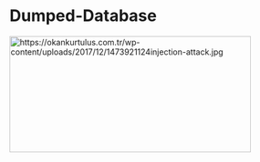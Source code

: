 # Dumped-Database

<img src="https://okankurtulus.com.tr/wp-content/uploads/2017/12/1473921124injection-attack.jpg" alt="https://okankurtulus.com.tr/wp-content/uploads/2017/12/1473921124injection-attack.jpg" class="shrinkToFit" width="423" height="204">
